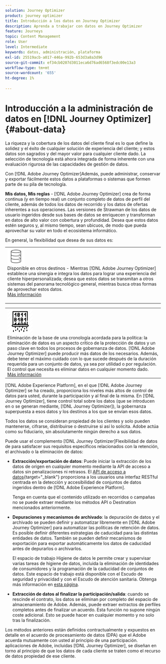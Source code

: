```yaml
---
solution: Journey Optimizer
product: journey optimizer
title: Introducción a los datos en Journey Optimizer
description: Aprenda a trabajar con datos en Journey Optimizer
feature: Journeys
topic: Content Management
role: User
level: Intermediate
keywords: datos, administración, plataforma
exl-id: 25519acb-a017-446a-992b-653d3a8a3d96
source-git-commit: ef34cb0207d3011eca6d76ad6568f3edc00e13a3
workflow-type: tm+mt
source-wordcount: '655'
ht-degree: 1%

---
```


# Introducción a la administración de datos en [!DNL Journey Optimizer] {#about-data}

La riqueza y la cobertura de los datos del cliente final es lo que define la solidez y el éxito de cualquier solución de experiencia del cliente; y estos datos son sagrados y del mayor valor para cualquier cliente dado. La selección de tecnología está ahora integrada de forma inherente con una evaluación rigurosa de las capacidades de gestión de datos.

Con [!DNL Adobe Journey Optimizer]Además, puede administrar, conservar y exportar fácilmente estos datos a plataformas o sistemas que formen parte de su pila de tecnología.

**Mis datos, Mis reglas** - [!DNL Adobe Journey Optimizer] crea de forma continua (y en tiempo real) un conjunto completo de datos de perfil del cliente, además de todos los datos de recorrido y los datos de ofertas inherentes a sus operaciones. Las versiones de Strawman de los datos de usuario ingeridos desde sus bases de datos se enriquecen y transforman en datos de alto valor con cobertura y profundidad. Desea que estos datos estén seguros y, al mismo tiempo, sean ubicuos, de modo que pueda aprovechar su valor en todo el ecosistema informático.

En general, la flexibilidad que desea de sus datos es:


<table style="table-layout:fixed">
<tr style="border: 0;">
  <td>
    <div><img alt="destinos" src="assets/do-not-localize/dest.png" /> 
    <br>Disponible en otros destinos - Mientras [!DNL Adobe Journey Optimizer] establece una sinergia e integra los datos para lograr una experiencia del cliente hiperpersonalizada; desea que estos datos se transmitan a otros sistemas del panorama tecnológico general, mientras busca otras formas de aprovechar estos datos.
    <div>
     <a href="../start/ajo-integrations.md">Más información</a></div>
    </div>
    <br>
  </td>
</tr>
</table>

<!--td>
    <div><img alt="retention" src="assets/do-not-localize/retention.png" />  
    <br>Retained for a stipulated duration – Industry or regional regulations (such as GDPR or CCPA) or internal data governance policies stipulate how long or how short a duration, data needs to be maintained or archived in Adobe Experience Platform Data Lake. <a href="../privacy/get-started-privacy.md">Learn more</a></div>
  </td>
</tr>
<tr style="border: 0;"-->
<table style="table-layout:fixed">
<tr style="border: 0;">
  <td>
    <div><img alt="directiva" src="assets/do-not-localize/policy.png" /> 
    <br>Eliminación de la base de una cronología acordada para la política: la eliminación de datos es un aspecto crítico de la protección de datos y un paso clave en todos los procesos de gobernanza de datos. [!DNL Adobe Journey Optimizer] puede producir más datos de los necesarios. Además, debe tener el máximo cuidado con lo que sucede después de la duración requerida para un conjunto de datos, ya sea por utilidad o por regulación. El control que necesita es eliminar datos en cualquier momento dado. 
    </div>
      <div>
     <a href="../privacy/data-hygiene.md">Más información</a></div>
    </div>
  </td>
</tr>
</table>

[!DNL Adobe Experience Platform], en el que [!DNL Adobe Journey Optimizer] se ha creado, proporciona los niveles más altos de control de datos para usted, durante la participación y al final de la misma. En [!DNL Journey Optimizer], tiene control total sobre los datos (que se introducen en o se generan mediante, [!DNL Journey Optimizer]), la gobernanza superpuesta a esos datos y los destinos a los que se envían esos datos.

Todos los datos se consideran propiedad de los clientes y solo pueden mantenerse, cifrarse, distribuirse o destruirse si así lo solicita. Adobe actúa como su fiduciario, sin absolutamente ningún derecho a sus datos.

Puede usar el complemento [!DNL Journey Optimizer]Flexibilidad de datos de para satisfacer sus requisitos específicos relacionados con la retención, el archivado o la eliminación de datos:

* **Extracción/exportación de datos**: Puede iniciar la extracción de los datos de origen en cualquier momento mediante la API de acceso a datos sin penalizaciones ni retrasos. El [API de acceso a datos](https://experienceleague.adobe.com/docs/experience-platform/data-access/api.html?lang=es){target="_blank"} proporciona a los usuarios una interfaz RESTful centrada en la detección y accesibilidad de conjuntos de datos ingeridos dentro de [!DNL Adobe Experience Platform]. <!--In the future (on roadmap), you can use file-based destinations to export and migrate log data from Adobe Journey Optimizer. -->

  Tenga en cuenta que el contenido utilizado en recorridos o campañas no se puede extraer mediante los métodos API o Destination mencionados anteriormente.

<!--
* **Profile Service Data Retention**: For Behavioral and Time series data appended to any Profile, you may choose to use Journey Optimizer’s default setting of retaining this data for up to 30 days from the date of its addition to a Profile, or until an alternative time-period selected by the you. The time that Adobe keeps this data varies from contract to contract, and is outlined in an organization’s data retention policy.

  Learn more about Experience Event expirations in [Adobe Experience Platform documentation](https://experienceleague.adobe.com/docs/experience-platform/profile/event-expirations.html){target="_blank"}.
-->

* **Depuraciones y mecanismos de archivado**: la depuración de datos y el archivado se pueden definir y automatizar libremente en [!DNL Adobe Journey Optimizer] para automatizar las políticas de retención de datos. Es posible definir diferentes estrategias de caducidad para las distintas entidades de datos. También se pueden definir mecanismos de exportación para exportar automáticamente los datos de caducidad antes de depurarlos o archivarlos.

  El espacio de trabajo Higiene de datos le permite crear y supervisar varias tareas de higiene de datos, incluida la eliminación de identidades de consumidores y la programación de la caducidad de conjuntos de datos. Este espacio de trabajo está disponible con el Escudo de seguridad y privacidad y con el Escudo de atención sanitaria. Obtenga más información en [esta página](../privacy/data-hygiene.md).

<!--
* **Data Lake and Deletions**: Customer Data stored in the Data Lake can be retained by Journey Optimizer:
    
    * for 7 days to facilitate the onboarding of Customer Data into the Profile Services, after which it may be permanently deleted, or
    * until chosen to be deleted by you

-->

* **Extracción de datos al finalizar la participación/salida**: cuando se rescinde el contrato, los datos se eliminan por completo del espacio de almacenamiento de Adobe. Además, puede extraer extractos de perfiles completos antes de finalizar un acuerdo. Esta función no supone ningún coste adicional. Esto se puede hacer en cualquier momento y no solo tras la finalización.

Los métodos anteriores están definidos contractualmente y expuestos en detalle en el acuerdo de procesamiento de datos (DPA) que el Adobe acuerda mutuamente con usted al principio de una participación. aplicaciones de Adobe, incluidas [!DNL Journey Optimizer], se diseñan en torno al principio de que los datos de cada cliente se traten como el recurso de datos propiedad de ese cliente.

